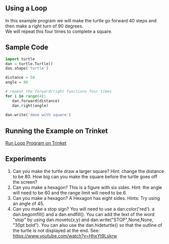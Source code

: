 ## Using a Loop

In this example program we will make the turtle go forward 40 steps and then make a right turn of 90 degrees.  
We will repeat this four times to complete a square.


## Sample Code
```python
import turtle
dan = turtle.Turtle()
dan.shape('turtle')

distance = 50
angle = 90

# repeat the forward/right functions four times
for i in range(4):
   dan.forward(distance)
   dan.right(angle)
   
dan.write('done with square')
```

## Running the Example on Trinket

[Run Loop Program on Trinket](https://trinket.io/python/6cadd3c046)

## Experiments
1. Can you make the turtle draw a larger square?  Hint: change the distance to be 80.  How big can you make the square before the turtle goes off the screen?
2. Can you make a hexagon?  This is a figure with six sides.  Hint: the angle will need to be 60 and the range limit will need to be 6.
3. Can you make a hexagon?  A Hexagon has eight sides.  Hints: Try using an angle of 45.
4. Can you make a stop sign?  You will need to use a dan.color('red'). a dan.begomfill() and a dan.endfill().  You can add the text of the word "stop" by using dan.moveto(x,y) and dan.write("STOP",None,None, "30pt bold").  You can also use the dan.hideturtle() so that the outline of the turtle is not displayed at the end.  See: https://www.youtube.com/watch?v=HhxYt9Lskrw
